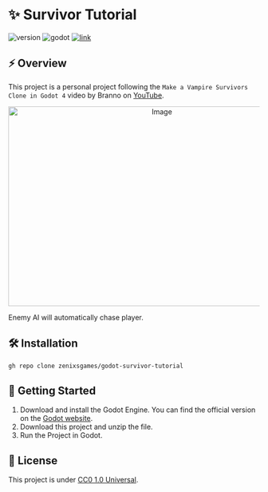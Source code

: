 # ✨ Survivor Tutorial

![version](https://img.shields.io/badge/version-0.1.0-blue)
![godot](https://img.shields.io/badge/godot-4.4.1-blue)
[![link](https://img.shields.io/badge/link-blue)](https://www.youtube.com/watch?v=nApFtRKaDZI&list=PLtosjGHWDab682nfZ1f6JSQ1cjap7Ieeb&index=4)

## ⚡ Overview

This project is a personal project following the `Make a Vampire Survivors Clone in Godot 4` video by Branno on [YouTube](https://www.youtube.com//watch?v=nApFtRKaDZI&list=PLtosjGHWDab682nfZ1f6JSQ1cjap7Ieeb&index=4). 

<p align="center">
  <img width="600" height="400" alt="Image" src="https://github.com/user-attachments/assets/1ac15e2d-e76d-453b-8a32-31194fc6adff" />
</p>

Enemy AI will automatically chase player.

## 🛠️ Installation

```bash
gh repo clone zenixsgames/godot-survivor-tutorial
```

## 🚀 Getting Started

1. Download and install the Godot Engine. You can find the official version on the [Godot website](https://godotengine.org/).
2. Download this project and unzip the file.
3. Run the Project in Godot.

## 📝 License
This project is under [CC0 1.0 Universal](https://github.com/zenixsgames/godot-survivor-tutorial/blob/main/LICENSE).
